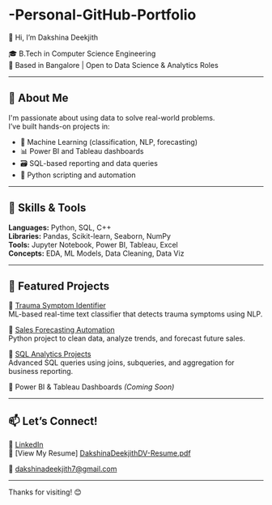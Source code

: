 # -Personal-GitHub-Portfolio
👋 Hi, I’m Dakshina Deekjith

🎓 B.Tech in Computer Science Engineering  
📍 Based in Bangalore | Open to Data Science & Analytics Roles  

---

## 💼 About Me
I'm passionate about using data to solve real-world problems.  
I’ve built hands-on projects in:

- 🧠 Machine Learning (classification, NLP, forecasting)
- 📊 Power BI and Tableau dashboards
- 🗃️ SQL-based reporting and data queries
- 🐍 Python scripting and automation

---

## 🧰 Skills & Tools

**Languages:** Python, SQL, C++  
**Libraries:** Pandas, Scikit-learn, Seaborn, NumPy  
**Tools:** Jupyter Notebook, Power BI, Tableau, Excel  
**Concepts:** EDA, ML Models, Data Cleaning, Data Viz

---

## 📁 Featured Projects

🔹 [Trauma Symptom Identifier](https://github.com/DakshinaDeekjith/trauma-symptom-identifier)  
ML-based real-time text classifier that detects trauma symptoms using NLP.

🔹 [Sales Forecasting Automation](https://github.com/DakshinaDeekjith/sales-forecasting-automation)  
Python project to clean data, analyze trends, and forecast future sales.

🔹 [SQL Analytics Projects](https://github.com/DakshinaDeekjith/sql-analysis-projects)  
Advanced SQL queries using joins, subqueries, and aggregation for business reporting.

🔹 Power BI & Tableau Dashboards *(Coming Soon)*

---

## 📫 Let’s Connect!

🔗 [LinkedIn](https://www.linkedin.com/in/dakshina-deekjith-dv-373167206/)  
📄 [View My Resume] [DakshinaDeekjithDV-Resume.pdf](https://github.com/user-attachments/files/19833858/DakshinaDeekjithDV-Resume.pdf)

📧 dakshinadeekjith7@gmail.com

---

Thanks for visiting! 😊



